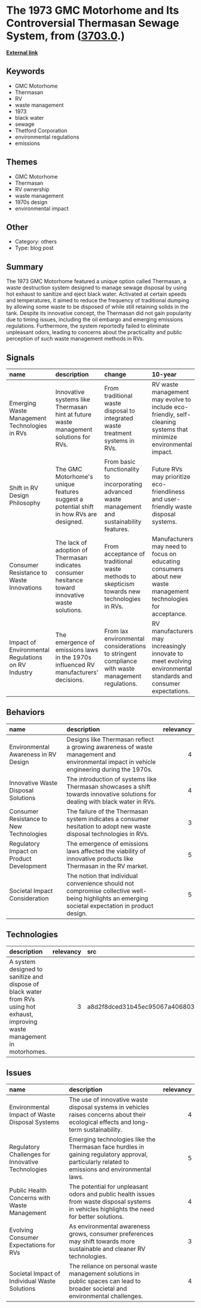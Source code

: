 # __The 1973 GMC Motorhome and Its Controversial Thermasan Sewage System__, from ([3703.0](https://kghosh.substack.com/p/3703.0).)

__[External link](https://www.thedrive.com/news/culture/gmc-made-a-motorhome-that-pumped-sewage-through-its-exhaust-on-purpose)__



## Keywords

* GMC Motorhome
* Thermasan
* RV
* waste management
* 1973
* black water
* sewage
* Thetford Corporation
* environmental regulations
* emissions

## Themes

* GMC Motorhome
* Thermasan
* RV ownership
* waste management
* 1970s design
* environmental impact

## Other

* Category: others
* Type: blog post

## Summary

The 1973 GMC Motorhome featured a unique option called Thermasan, a waste destruction system designed to manage sewage disposal by using hot exhaust to sanitize and eject black water. Activated at certain speeds and temperatures, it aimed to reduce the frequency of traditional dumping by allowing some waste to be disposed of while still retaining solids in the tank. Despite its innovative concept, the Thermasan did not gain popularity due to timing issues, including the oil embargo and emerging emissions regulations. Furthermore, the system reportedly failed to eliminate unpleasant odors, leading to concerns about the practicality and public perception of such waste management methods in RVs.

## Signals

| name                                               | description                                                                                       | change                                                                                           | 10-year                                                                                                           | driving-force                                                                                                |   relevancy |
|:---------------------------------------------------|:--------------------------------------------------------------------------------------------------|:-------------------------------------------------------------------------------------------------|:------------------------------------------------------------------------------------------------------------------|:-------------------------------------------------------------------------------------------------------------|------------:|
| Emerging Waste Management Technologies in RVs      | Innovative systems like Thermasan hint at future waste management solutions for RVs.              | From traditional waste disposal to integrated waste treatment systems in RVs.                    | RV waste management may evolve to include eco-friendly, self-cleaning systems that minimize environmental impact. | Growing environmental awareness and stricter regulations on waste management in recreational vehicles.       |           4 |
| Shift in RV Design Philosophy                      | The GMC Motorhome's unique features suggest a potential shift in how RVs are designed.            | From basic functionality to incorporating advanced waste management and sustainability features. | Future RVs may prioritize eco-friendliness and user-friendly waste disposal systems.                              | Demand for more sustainable and user-centric travel solutions in the face of climate change.                 |           3 |
| Consumer Resistance to Waste Innovations           | The lack of adoption of Thermasan indicates consumer hesitance toward innovative waste solutions. | From acceptance of traditional waste methods to skepticism towards new technologies in RVs.      | Manufacturers may need to focus on educating consumers about new waste management technologies for acceptance.    | Consumer preferences for reliability and simplicity in RV features despite technological advancements.       |           4 |
| Impact of Environmental Regulations on RV Industry | The emergence of emissions laws in the 1970s influenced RV manufacturers' decisions.              | From lax environmental considerations to stringent compliance with waste management regulations. | RV manufacturers may increasingly innovate to meet evolving environmental standards and consumer expectations.    | Increasing regulatory pressure and public demand for sustainable practices in all industries, including RVs. |           5 |

## Behaviors

| name                                     | description                                                                                                                                       |   relevancy |
|:-----------------------------------------|:--------------------------------------------------------------------------------------------------------------------------------------------------|------------:|
| Environmental Awareness in RV Design     | Designs like Thermasan reflect a growing awareness of waste management and environmental impact in vehicle engineering during the 1970s.          |           4 |
| Innovative Waste Disposal Solutions      | The introduction of systems like Thermasan showcases a shift towards innovative solutions for dealing with black water in RVs.                    |           4 |
| Consumer Resistance to New Technologies  | The failure of the Thermasan system indicates a consumer hesitation to adopt new waste disposal technologies in RVs.                              |           3 |
| Regulatory Impact on Product Development | The emergence of emissions laws affected the viability of innovative products like Thermasan in the RV market.                                    |           5 |
| Societal Impact Consideration            | The notion that individual convenience should not compromise collective well-being highlights an emerging societal expectation in product design. |           5 |

## Technologies

| description                                                                                                                    |   relevancy | src                              |
|:-------------------------------------------------------------------------------------------------------------------------------|------------:|:---------------------------------|
| A system designed to sanitize and dispose of black water from RVs using hot exhaust, improving waste management in motorhomes. |           3 | a8d2f8dced31b45ec95067a406803acf |

## Issues

| name                                              | description                                                                                                                                     |   relevancy |
|:--------------------------------------------------|:------------------------------------------------------------------------------------------------------------------------------------------------|------------:|
| Environmental Impact of Waste Disposal Systems    | The use of innovative waste disposal systems in vehicles raises concerns about their ecological effects and long-term sustainability.           |           4 |
| Regulatory Challenges for Innovative Technologies | Emerging technologies like the Thermasan face hurdles in gaining regulatory approval, particularly related to emissions and environmental laws. |           5 |
| Public Health Concerns with Waste Management      | The potential for unpleasant odors and public health issues from waste disposal systems in vehicles highlights the need for better solutions.   |           4 |
| Evolving Consumer Expectations for RVs            | As environmental awareness grows, consumer preferences may shift towards more sustainable and cleaner RV technologies.                          |           3 |
| Societal Impact of Individual Waste Solutions     | The reliance on personal waste management solutions in public spaces can lead to broader societal and environmental challenges.                 |           4 |